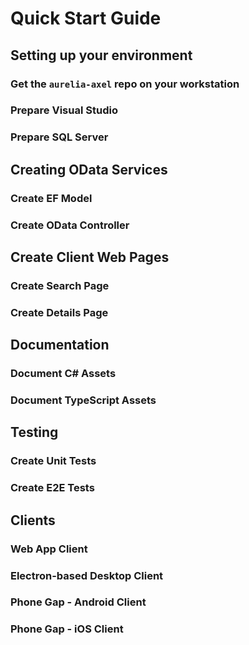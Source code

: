 # Quick Start Guide

## Setting up your environment

### Get the `aurelia-axel` repo on your workstation

### Prepare Visual Studio

### Prepare SQL Server

## Creating OData Services

### Create EF Model

### Create OData Controller

## Create Client Web Pages

### Create Search Page

### Create Details Page

## Documentation

### Document C# Assets

### Document TypeScript Assets

## Testing

### Create Unit Tests

### Create E2E Tests

## Clients

### Web App Client

### Electron-based Desktop Client

### Phone Gap - Android Client

### Phone Gap - iOS Client
